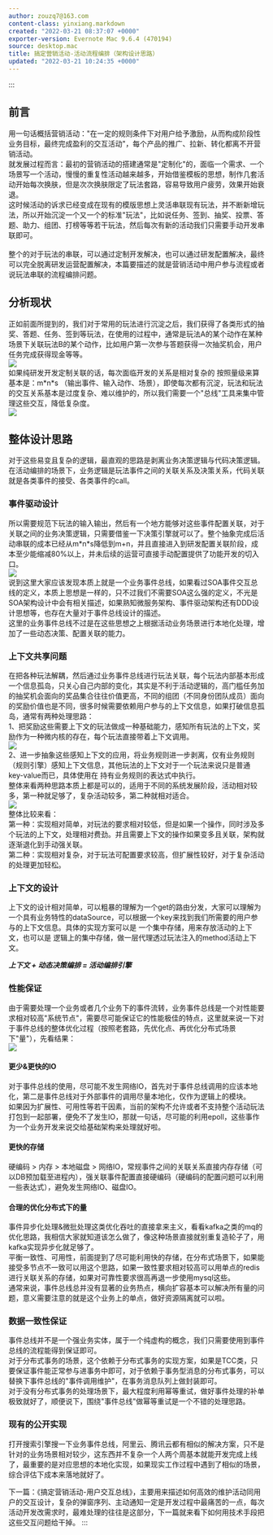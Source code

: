 ```yaml
---
author: zouzq7@163.com
content-class: yinxiang.markdown
created: "2022-03-21 08:37:07 +0000"
exporter-version: Evernote Mac 9.6.4 (470194)
source: desktop.mac
title: 搞定营销活动-活动流程编排（架构设计思路）
updated: "2022-03-21 10:24:35 +0000"
---
```


:::  
## 前言  

用一句话概括营销活动："在一定的规则条件下对用户给予激励，从而构成阶段性业务目标，最终完成盈利的交互活动"，每个产品的推广、拉新、转化都离不开营销活动。\
就发展过程而言：最初的营销活动的搭建通常是"定制化"的，面临一个需求、一个场景写一个活动，慢慢的重复性活动越来越多，开始借鉴模板的思想，制作几套活动开始每次换肤，但是次次换肤限定了玩法套路，容易导致用户疲劳，效果开始衰退。\
这时候活动的诉求已经变成在现有的模版思想上灵活串联现有玩法，并不断新增玩法，所以开始沉淀一个又一个的标准"玩法"，比如说任务、签到、抽奖、投票、答题、助力、组团、打榜等等若干玩法，然后每次有新的活动我们只需要手动开发串联即可。\
\
整个的对于玩法的串联，可以通过定制开发解决，也可以通过研发配置解决，最终可以完全脱离研发运营配置解决，本篇要描述的就是营销活动中用户参与流程或者说玩法串联的流程编排问题。

## 分析现状  

正如前面所提到的，我们对于常用的玩法进行沉淀之后，我们获得了各类形式的抽奖、答题、任务、签到等玩法，在使用的过程中，通常是玩法A的某个动作在某种场景下关联玩法B的某个动作，比如用户第一次参与答题获得一次抽奖机会，用户任务完成获得现金等等。\
![](%E6%90%9E%E5%AE%9A%E8%90%A5%E9%94%80%E6%B4%BB%E5%8A%A8-%E6%B4%BB%E5%8A%A8%E6%B5%81%E7%A8%8B%E7%BC%96%E6%8E%92%EF%BC%88%E6%9E%B6%E6%9E%84%E8%AE%BE%E8%AE%A1%E6%80%9D%E8%B7%AF%EF%BC%89.resources/DA8E1982-87BA-4BA2-9ED0-06D715246CD3.png) 
 \
如果纯研发开发定制关联的话，每次面临开发的关系是相对复杂的
按照量级来算基本是：m\*n\*s
（输出事件、输入动作、场景），即使每次都有沉淀，玩法和玩法的交互关系基本是过度复杂、难以维护的，所以我们需要一个"总线"工具来集中管理这些交互，降低复杂度。\
![](%E6%90%9E%E5%AE%9A%E8%90%A5%E9%94%80%E6%B4%BB%E5%8A%A8-%E6%B4%BB%E5%8A%A8%E6%B5%81%E7%A8%8B%E7%BC%96%E6%8E%92%EF%BC%88%E6%9E%B6%E6%9E%84%E8%AE%BE%E8%AE%A1%E6%80%9D%E8%B7%AF%EF%BC%89.resources/2EA6B7A4-57B4-4B80-977D-5E9690A9EB8D.png) 
 

## 整体设计思路  

对于这些易变且复杂的逻辑，最直观的思路是剥离业务决策逻辑与代码决策逻辑。在活动编排的场景下，业务逻辑是玩法事件之间的关联关系及决策关系，代码关联就是各类事件的接受、各类事件的call。

### 事件驱动设计  

所以需要规范下玩法的输入输出，然后有一个地方能够对这些事件配置关联，对于关联之间的业务决策逻辑，只需要借鉴一下决策引擎就可以了。整个抽象完成后活动串联的成本已经从m\*n\*s降低到m+n，并且直接进入到研发配置关联阶段，成本至少能缩减80%以上，并未后续的运营可直接手动配置提供了功能开发的切入口。\
![](%E6%90%9E%E5%AE%9A%E8%90%A5%E9%94%80%E6%B4%BB%E5%8A%A8-%E6%B4%BB%E5%8A%A8%E6%B5%81%E7%A8%8B%E7%BC%96%E6%8E%92%EF%BC%88%E6%9E%B6%E6%9E%84%E8%AE%BE%E8%AE%A1%E6%80%9D%E8%B7%AF%EF%BC%89.resources/107725CF-FD17-4742-BA16-A884E2786B9D.png) 
 \
说到这里大家应该发现本质上就是一个业务事件总线，如果看过SOA事件交互总线的定义，本质上思想是一样的，只不过我们不需要SOA这么强的定义，不光是SOA架构设计中会有相关描述，如果熟知微服务架构、事件驱动架构还有DDD设计思想等，也存在大量对于事件总线设计的描述。\
这里的业务事件总线不过是在这些思想之上根据活动业务场景进行本地化处理，增加了一些动态决策、配置关联的能力。

### 上下文共享问题  

在把各种玩法解耦，然后通过业务事件总线进行玩法关联，每个玩法内部基本形成一个信息孤岛，只关心自己内部的变化，其实是不利于活动逻辑的，高门槛任务加的抽奖机会面向的奖品集合往往价值更高，不同的组团（不同身份团队成员）面向的奖励价值也是不同，很多时候需要依赖用户参与的上下文信息，如果打破信息孤岛，通常有两种处理思路：\
1、把奖励这些需要上下文的玩法做成一种基础能力，感知所有玩法的上下文，奖励作为一种微内核的存在，每个玩法直接带着上下文调用。\
![](%E6%90%9E%E5%AE%9A%E8%90%A5%E9%94%80%E6%B4%BB%E5%8A%A8-%E6%B4%BB%E5%8A%A8%E6%B5%81%E7%A8%8B%E7%BC%96%E6%8E%92%EF%BC%88%E6%9E%B6%E6%9E%84%E8%AE%BE%E8%AE%A1%E6%80%9D%E8%B7%AF%EF%BC%89.resources/0B314E4D-72F6-4FA0-A5E8-9CEA1AD9AD66.png) 
 \
2、进一步抽象这些感知上下文的应用，将业务规则进一步剥离，仅有业务规则（规则引擎）感知上下文信息，其他玩法的上下文对于一个玩法来说只是普通key-value而已，具体使用在
持有业务规则的表达式中执行。\
整体来看两种思路本质上都是可以的，适用于不同的系统发展阶段，活动相对较多，第一种就足够了，复杂活动较多，第二种就相对适合。\
![](%E6%90%9E%E5%AE%9A%E8%90%A5%E9%94%80%E6%B4%BB%E5%8A%A8-%E6%B4%BB%E5%8A%A8%E6%B5%81%E7%A8%8B%E7%BC%96%E6%8E%92%EF%BC%88%E6%9E%B6%E6%9E%84%E8%AE%BE%E8%AE%A1%E6%80%9D%E8%B7%AF%EF%BC%89.resources/86B27036-65D3-42BD-8D74-D0993D33C605.png) 
 \
整体比较来看：\
第一种：实现相对简单，对玩法的要求相对较低，但是如果一个操作，同时涉及多个玩法的上下文，处理相对费劲。并且需要上下文的操作如果变多且关联，架构就逐渐退化到手动强关联。\
第二种：实现相对复杂，对于玩法可配置要求较高，但扩展性较好，对于复杂活动的处理更加轻松。

### 上下文的设计  

上下文的设计相对简单，可以粗暴的理解为一个get的路由分发，大家可以理解为一个具有业务特性的dataSource，可以根据一个key来找到我们所需要的用户参与的上下文信息。具体的实现方案可以是
一个集中存储，用来存放活动的上下文，也可以是
逻辑上的集中存储，做一层代理透过玩法注入的method活动上下文。

***上下文 + 动态决策编排 = 活动编排引擎***

### 性能保证  

由于需要处理一个业务或者几个业务下的事件流转，业务事件总线是一个对性能要求相对较高"系统节点"，需要尽可能保证它的性能极佳的特点，这里就来说一下对于事件总线的整体优化过程（按照老套路，先优化点、再优化分布式场景下"量"），先看结果：\
![](%E6%90%9E%E5%AE%9A%E8%90%A5%E9%94%80%E6%B4%BB%E5%8A%A8-%E6%B4%BB%E5%8A%A8%E6%B5%81%E7%A8%8B%E7%BC%96%E6%8E%92%EF%BC%88%E6%9E%B6%E6%9E%84%E8%AE%BE%E8%AE%A1%E6%80%9D%E8%B7%AF%EF%BC%89.resources/240AC70E-1B73-455C-B7E6-998BBB81E1DD.png) 
 

#### 更少&更快的IO  

对于事件总线的使用，尽可能不发生网络IO，首先对于事件总线调用的应该本地化，第二是事件总线对于外部事件的调用尽量本地化，仅作为逻辑上的模块。\
如果因为扩展性、可用性等若干因素，当前的架构不允许或者不支持整个活动玩法打包到一起部署，便免不了发生IO，那就一句话，尽可能的利用epoll，这些事作为一个业务开发来说交给基础架构来处理就好啦。

#### 更快的存储  

硬编码 \> 内存 \> 本地磁盘 \>
网络IO，常规事件之间的关联关系直接内存存储（可以DB预加载至进程内），强关联事件配置直接硬编码（硬编码的配置问题可以利用一些表达式），避免发生网络IO、磁盘IO。

#### 合理的优化分布式下的量  

事件异步化处理&微批处理这类优化吞吐的直接拿来主义，看看kafka之类的mq的优化思路，我相信大家就知道该怎么做了，像这种场景直接就别重复造轮子了，用kafka实现异步化就足够了。\
平衡一致性、可用性，前面提到了尽可能利用快的存储，在分布式场景下，如果能接受多节点不一致可以用这个思路，如果一致性要求相对较高可以用单点的redis进行关联关系的存储，如果对可靠性要求很高再退一步使用mysql这些。\
通常来说，事件总线总并没有显著的业务热点，横向扩容基本可以解决所有量的问题，意义需要注意的就是这个业务上的单点，做好资源隔离就可以啦。

### 数据一致性保证  

事件总线并不是一个强业务实体，属于一个纯虚构的概念，我们只需要使用到事件总线的流程能得到保证即可。\
对于分布式事务的场景，这个依赖于分布式事务的实现方案，如果是TCC类，只要保证事件能正常参与进事务中即可，对于依赖于事务型消息的分布式事务，可以替换下事件总线的"事件调用维护"，在事务消息队列上做封装即可。\
对于没有分布式事务的处理场景下，最大程度利用幂等重试，做好事件处理的补单极致就好了，顺便说下，围绕"事件总线"做幂等重试是一个不错的处理思路。

### 现有的公开实现  

打开搜索引擎搜一下业务事件总线，阿里云、腾讯云都有相似的解决方案，只不是针对的业务场景相对较少，这东西并不复杂一个人两个周基本就能开发完成上线了，最重要的是对应思想的本地化实现，如果现实工作过程中遇到了相似的场景，综合评估下成本来落地就好了。

下一篇：《搞定营销活动-用户交互总线》，主要用来描述如何高效的维护活动同用户的交互设计，复杂的弹窗序列、主动通知一定是开发过程中最痛苦的一点，每次活动开发改需求时，最难处理的往往是这部分，下一篇就来看下如何用技术手段把这些交互问题给干掉。
:::

 
